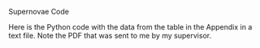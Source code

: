Supernovae Code

Here is the Python code with the data from the table in the Appendix in a text file. Note the PDF that was sent to me by my supervisor.
